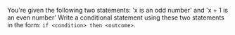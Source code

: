 You're given the following two statements: 'x is an odd number' and 'x + 1 is an even number' Write a conditional statement using these two statements in the form: `if <condition> then <outcome>`.
